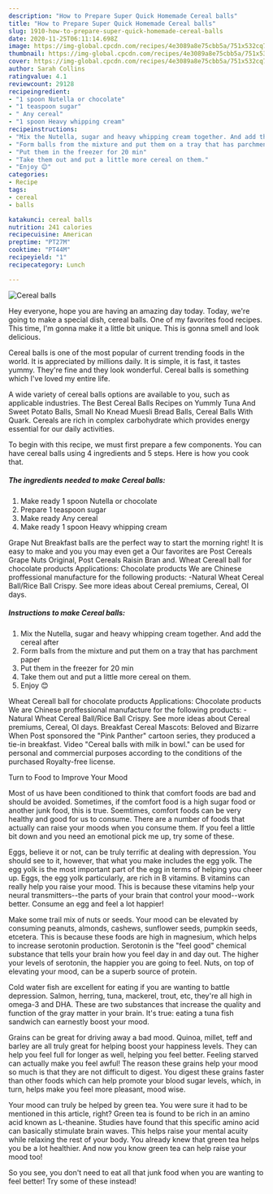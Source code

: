```yaml
---
description: "How to Prepare Super Quick Homemade Cereal balls"
title: "How to Prepare Super Quick Homemade Cereal balls"
slug: 1910-how-to-prepare-super-quick-homemade-cereal-balls
date: 2020-11-25T06:11:14.698Z
image: https://img-global.cpcdn.com/recipes/4e3089a8e75cbb5a/751x532cq70/cereal-balls-recipe-main-photo.jpg
thumbnail: https://img-global.cpcdn.com/recipes/4e3089a8e75cbb5a/751x532cq70/cereal-balls-recipe-main-photo.jpg
cover: https://img-global.cpcdn.com/recipes/4e3089a8e75cbb5a/751x532cq70/cereal-balls-recipe-main-photo.jpg
author: Sarah Collins
ratingvalue: 4.1
reviewcount: 29128
recipeingredient:
- "1 spoon Nutella or chocolate"
- "1 teaspoon sugar"
- " Any cereal"
- "1 spoon Heavy whipping cream"
recipeinstructions:
- "Mix the Nutella, sugar and heavy whipping cream together. And add the cereal after"
- "Form balls from the mixture and put them on a tray that has parchment paper"
- "Put them in the freezer for 20 min"
- "Take them out and put a little more cereal on them."
- "Enjoy 😊"
categories:
- Recipe
tags:
- cereal
- balls

katakunci: cereal balls 
nutrition: 241 calories
recipecuisine: American
preptime: "PT27M"
cooktime: "PT44M"
recipeyield: "1"
recipecategory: Lunch

---
```



![Cereal balls](https://img-global.cpcdn.com/recipes/4e3089a8e75cbb5a/751x532cq70/cereal-balls-recipe-main-photo.jpg)

Hey everyone, hope you are having an amazing day today. Today, we're going to make a special dish, cereal balls. One of my favorites food recipes. This time, I'm gonna make it a little bit unique. This is gonna smell and look delicious.

Cereal balls is one of the most popular of current trending foods in the world. It is appreciated by millions daily. It is simple, it is fast, it tastes yummy. They're fine and they look wonderful. Cereal balls is something which I've loved my entire life.

A wide variety of cereal balls options are available to you, such as applicable industries. The Best Cereal Balls Recipes on Yummly Tuna And Sweet Potato Balls, Small No Knead Muesli Bread Balls, Cereal Balls With Quark. Cereals are rich in complex carbohydrate which provides energy essential for our daily activities.


To begin with this recipe, we must first prepare a few components. You can have cereal balls using 4 ingredients and 5 steps. Here is how you cook that.

<!--inarticleads1-->

##### The ingredients needed to make Cereal balls:

1. Make ready 1 spoon Nutella or chocolate
1. Prepare 1 teaspoon sugar
1. Make ready  Any cereal
1. Make ready 1 spoon Heavy whipping cream


Grape Nut Breakfast balls are the perfect way to start the morning right! It is easy to make and you you may even get a Our favorites are Post Cereals Grape Nuts Original, Post Cereals Raisin Bran and. Wheat Cereall ball for chocolate products Applications: Chocolate products We are Chinese proffessional manufacture for the following products: -Natural Wheat Cereal Ball/Rice Ball Crispy. See more ideas about Cereal premiums, Cereal, Ol days. 

<!--inarticleads2-->

##### Instructions to make Cereal balls:

1. Mix the Nutella, sugar and heavy whipping cream together. And add the cereal after
1. Form balls from the mixture and put them on a tray that has parchment paper
1. Put them in the freezer for 20 min
1. Take them out and put a little more cereal on them.
1. Enjoy 😊


Wheat Cereall ball for chocolate products Applications: Chocolate products We are Chinese proffessional manufacture for the following products: -Natural Wheat Cereal Ball/Rice Ball Crispy. See more ideas about Cereal premiums, Cereal, Ol days. Breakfast Cereal Mascots: Beloved and Bizarre When Post sponsored the &#34;Pink Panther&#34; cartoon series, they produced a tie-in breakfast. Video &#34;Cereal balls with milk in bowl.&#34; can be used for personal and commercial purposes according to the conditions of the purchased Royalty-free license. 

Turn to Food to Improve Your Mood


Most of us have been conditioned to think that comfort foods are bad and should be avoided. Sometimes, if the comfort food is a high sugar food or another junk food, this is true. Soemtimes, comfort foods can be very healthy and good for us to consume. There are a number of foods that actually can raise your moods when you consume them. If you feel a little bit down and you need an emotional pick me up, try some of these.

Eggs, believe it or not, can be truly terrific at dealing with depression. You should see to it, however, that what you make includes the egg yolk. The egg yolk is the most important part of the egg in terms of helping you cheer up. Eggs, the egg yolk particularly, are rich in B vitamins. B vitamins can really help you raise your mood. This is because these vitamins help your neural transmitters--the parts of your brain that control your mood--work better. Consume an egg and feel a lot happier!

Make some trail mix of nuts or seeds. Your mood can be elevated by consuming peanuts, almonds, cashews, sunflower seeds, pumpkin seeds, etcetera. This is because these foods are high in magnesium, which helps to increase serotonin production. Serotonin is the "feel good" chemical substance that tells your brain how you feel day in and day out. The higher your levels of serotonin, the happier you are going to feel. Nuts, on top of elevating your mood, can be a superb source of protein.

Cold water fish are excellent for eating if you are wanting to battle depression. Salmon, herring, tuna, mackerel, trout, etc, they're all high in omega-3 and DHA. These are two substances that increase the quality and function of the gray matter in your brain. It's true: eating a tuna fish sandwich can earnestly boost your mood. 

Grains can be great for driving away a bad mood. Quinoa, millet, teff and barley are all truly great for helping boost your happiness levels. They can help you feel full for longer as well, helping you feel better. Feeling starved can actually make you feel awful! The reason these grains help your mood so much is that they are not difficult to digest. You digest these grains faster than other foods which can help promote your blood sugar levels, which, in turn, helps make you feel more pleasant, mood wise.

Your mood can truly be helped by green tea. You were sure it had to be mentioned in this article, right? Green tea is found to be rich in an amino acid known as L-theanine. Studies have found that this specific amino acid can basically stimulate brain waves. This helps raise your mental acuity while relaxing the rest of your body. You already knew that green tea helps you be a lot healthier. And now you know green tea can help raise your mood too!

So you see, you don't need to eat all that junk food when you are wanting to feel better! Try some of these instead!

